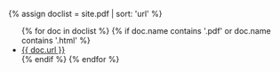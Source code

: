 {% assign doclist = site.pdf | sort: 'url'  %}


<ul>
   {% for doc in doclist %}
        {% if doc.name contains '.pdf' or doc.name contains '.html' %}
            <li><a href="{{ site.baseurl }}{{ doc.url }}">{{ doc.url }}</a></li>
        {% endif %}
  {% endfor %}
</ul>
